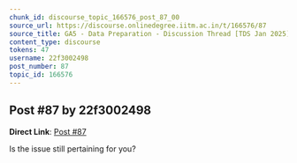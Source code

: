 ```yaml
---
chunk_id: discourse_topic_166576_post_87_00
source_url: https://discourse.onlinedegree.iitm.ac.in/t/166576/87
source_title: GA5 - Data Preparation - Discussion Thread [TDS Jan 2025]
content_type: discourse
tokens: 47
username: 22f3002498
post_number: 87
topic_id: 166576
---
```


## Post #87 by 22f3002498

**Direct Link**: [Post #87](https://discourse.onlinedegree.iitm.ac.in/t/166576/87)

Is the issue still pertaining for you?
